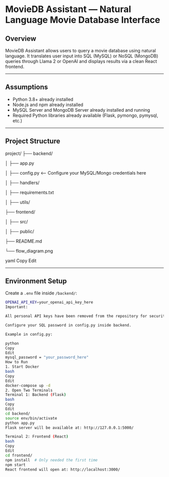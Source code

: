 # MovieDB Assistant — Natural Language Movie Database Interface

## Overview
MovieDB Assistant allows users to query a movie database using natural language.
It translates user input into SQL (MySQL) or NoSQL (MongoDB) queries through Llama 2 or OpenAI and displays results via a clean React frontend.

---

## Assumptions
- Python 3.8+ already installed
- Node.js and npm already installed
- MySQL Server and MongoDB Server already installed and running
- Required Python libraries already available (Flask, pymongo, pymysql, etc.)

---

## Project Structure

project/
├── backend/




│ ├── app.py




│ ├── config.py <-- Configure your MySQL/Mongo credentials here




│ ├── handlers/




│ ├── requirements.txt




│ ├── utils/




├── frontend/




│ ├── src/




│ ├── public/




├── README.md




└── flow_diagram.png

yaml
Copy
Edit

---

## Environment Setup

Create a `.env` file inside `/backend/`:

```bash
OPENAI_API_KEY=your_openai_api_key_here
Important:

All personal API keys have been removed from the repository for security purposes.

Configure your SQL password in config.py inside backend.

Example in config.py:

python
Copy
Edit
mysql_password = "your_password_here"
How to Run
1. Start Docker
bash
Copy
Edit
docker-compose up -d
2. Open Two Terminals
Terminal 1: Backend (Flask)
bash
Copy
Edit
cd backend/
source env/bin/activate
python app.py
Flask server will be available at: http://127.0.0.1:5000/

Terminal 2: Frontend (React)
bash
Copy
Edit
cd frontend/
npm install  # Only needed the first time
npm start
React frontend will open at: http://localhost:3000/



